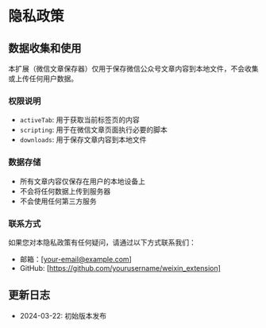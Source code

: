 # 隐私政策

## 数据收集和使用

本扩展（微信文章保存器）仅用于保存微信公众号文章内容到本地文件，不会收集或上传任何用户数据。

### 权限说明
- `activeTab`: 用于获取当前标签页的内容
- `scripting`: 用于在微信文章页面执行必要的脚本
- `downloads`: 用于保存文章内容到本地文件

### 数据存储
- 所有文章内容仅保存在用户的本地设备上
- 不会将任何数据上传到服务器
- 不会使用任何第三方服务

### 联系方式
如果您对本隐私政策有任何疑问，请通过以下方式联系我们：
- 邮箱：[your-email@example.com]
- GitHub: [https://github.com/yourusername/weixin_extension]

## 更新日志
- 2024-03-22: 初始版本发布 